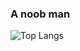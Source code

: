 ### A noob man

![Top Langs](https://github-readme-stats.vercel.app/api/top-langs/?username=bolitao)
